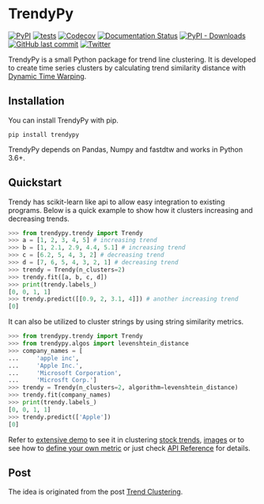 # TrendyPy

[![PyPI](https://img.shields.io/pypi/v/trendypy)](https://pypi.org/project/trendypy/)
[![tests](https://github.com/ddaskan/trendypy/workflows/tests/badge.svg)](https://github.com/ddaskan/trendypy/actions?query=workflow%3Atests)
[![Codecov](https://codecov.io/gh/ddaskan/trendypy/master.svg)](https://codecov.io/gh/ddaskan/trendypy/)
[![Documentation Status](https://readthedocs.org/projects/trendypy/badge/?version=latest)](https://trendypy.readthedocs.io/en/latest/?badge=latest)
[![PyPI - Downloads](https://img.shields.io/pypi/dm/trendypy)](https://pypi.org/project/trendypy/)
[![GitHub last commit](https://img.shields.io/github/last-commit/ddaskan/trendypy)](https://github.com/ddaskan/trendypy)
[![Twitter](https://img.shields.io/twitter/url?style=social&url=https%3A%2F%2Fgithub.com%2Fddaskan%2Ftrendypy)](https://twitter.com/intent/tweet?text=Wow:&url=https%3A%2F%2Fgithub.com%2Fddaskan%2Ftrendypy)

TrendyPy is a small Python package for trend line clustering. It is developed to create time series clusters by calculating trend similarity distance with [Dynamic Time Warping](https://en.wikipedia.org/wiki/Dynamic_time_warping).

## Installation

You can install TrendyPy with pip.

```
pip install trendypy
```

TrendyPy depends on Pandas, Numpy and fastdtw and works in Python 3.6+.

## Quickstart

Trendy has scikit-learn like api to allow easy integration to existing programs. Below is a quick example to show how it  clusters increasing and decreasing trends. 

```python
>>> from trendypy.trendy import Trendy
>>> a = [1, 2, 3, 4, 5] # increasing trend
>>> b = [1, 2.1, 2.9, 4.4, 5.1] # increasing trend
>>> c = [6.2, 5, 4, 3, 2] # decreasing trend
>>> d = [7, 6, 5, 4, 3, 2, 1] # decreasing trend
>>> trendy = Trendy(n_clusters=2)
>>> trendy.fit([a, b, c, d])
>>> print(trendy.labels_)
[0, 0, 1, 1]
>>> trendy.predict([[0.9, 2, 3.1, 4]]) # another increasing trend
[0]

```

It can also be utilized to cluster strings by using string similarity metrics.

```python
>>> from trendypy.trendy import Trendy
>>> from trendypy.algos import levenshtein_distance
>>> company_names = [
... 	'apple inc', 
... 	'Apple Inc.', 
... 	'Microsoft Corporation', 
... 	'Microsft Corp.']
>>> trendy = Trendy(n_clusters=2, algorithm=levenshtein_distance)
>>> trendy.fit(company_names)
>>> print(trendy.labels_)
[0, 0, 1, 1]
>>> trendy.predict(['Apple'])
[0]

```

Refer to [extensive demo](https://trendypy.readthedocs.io/en/v0.2.0/source/seeinaction.html) to see it in clustering [stock trends](https://trendypy.readthedocs.io/en/v0.2.0/source/seeinaction.html#stock-data), [images](https://trendypy.readthedocs.io/en/v0.2.0/source/seeinaction.html#image-clustering) or to see how to [define your own metric](https://trendypy.readthedocs.io/en/v0.2.0/source/seeinaction.html#custom-metric) or just check [API Reference](https://trendypy.readthedocs.io/en/v0.2.0/source/api_reference.html) for details.

## Post
The idea is originated from the post [Trend Clustering](http://www.doganaskan.com/blog/posts/trendcluster.html).
